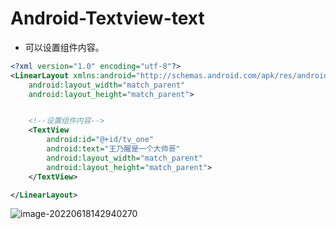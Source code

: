 # Android-Textview-text

- 可以设置组件内容。

```xml
<?xml version="1.0" encoding="utf-8"?>
<LinearLayout xmlns:android="http://schemas.android.com/apk/res/android"
    android:layout_width="match_parent"
    android:layout_height="match_parent">


    <!--设置组件内容-->
    <TextView
        android:id="@+id/tv_one"
        android:text="王乃醒是一个大帅哥"
        android:layout_width="match_parent"
        android:layout_height="match_parent">
    </TextView>

</LinearLayout>
```

![image-20220618142940270](C:/Users/Administrator.DESKTOP-E0KTJ20/AppData/Roaming/Typora/typora-user-images/image-20220618142940270.png)